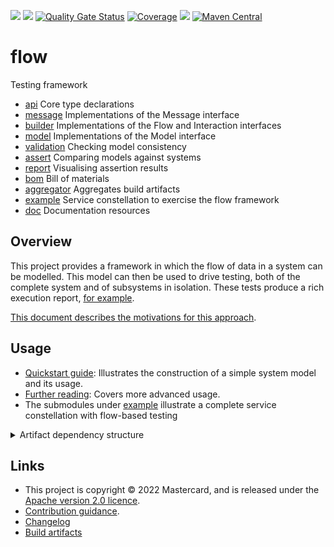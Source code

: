 
[![](https://github.com/Mastercard/flow/actions/workflows/maven.yml/badge.svg)](https://github.com/Mastercard/flow/actions/workflows/maven.yml)
[![](https://github.com/Mastercard/flow/actions/workflows/codeql-analysis.yml/badge.svg)](https://github.com/Mastercard/flow/actions/workflows/codeql-analysis.yml)
[![Quality Gate Status](https://sonarcloud.io/api/project_badges/measure?project=Mastercard_flow&metric=alert_status)](https://sonarcloud.io/summary/new_code?id=Mastercard_flow)
[![Coverage](https://sonarcloud.io/api/project_badges/measure?project=Mastercard_flow&metric=coverage)](https://sonarcloud.io/summary/new_code?id=Mastercard_flow)
[![](https://img.shields.io/github/license/Mastercard/flow)](LICENCE)
[![Maven Central](https://img.shields.io/maven-central/v/com.mastercard.test.flow/parent)](https://search.maven.org/search?q=com.mastercard.test.flow)

<!-- title start -->

# flow

Testing framework



 * [api](api) Core type declarations
 * [message](message) Implementations of the Message interface
 * [builder](builder) Implementations of the Flow and Interaction interfaces
 * [model](model) Implementations of the Model interface
 * [validation](validation) Checking model consistency
 * [assert](assert) Comparing models against systems
 * [report](report) Visualising assertion results
 * [bom](bom) Bill of materials
 * [aggregator](aggregator) Aggregates build artifacts
 * [example](example) Service constellation to exercise the flow framework
 * [doc](doc) Documentation resources

<!-- title end -->

## Overview

This project provides a framework in which the flow of data in a system can be modelled.
This model can then be used to drive testing, both of the complete system and of subsystems in isolation.
These tests produce a rich execution report, [for example](https://mastercard.github.io/flow/execution/latest/app-itest/target/mctf/latest/index.html).

[This document describes the motivations for this approach](doc/src/main/markdown/motivation/index.md).

## Usage

 * [Quickstart guide](doc/src/main/markdown/quickstart.md): Illustrates the construction of a simple system model and its usage.
 * [Further reading](doc/src/main/markdown/further.md): Covers more advanced usage.
 * The submodules under [example](example) illustrate a complete service constellation with flow-based testing

<details>
<summary>Artifact dependency structure</summary>

<!-- start_module_diagram:framework -->

```mermaid
graph TB
  subgraph com.mastercard.test.flow
    api[<a href='https://github.com/Mastercard/flow/tree/main/api'>api</a>]
    assert-core[<a href='https://github.com/Mastercard/flow/tree/main/assert/assert-core'>assert-core</a>]
    assert-filter[<a href='https://github.com/Mastercard/flow/tree/main/assert/assert-filter'>assert-filter</a>]
    assert-junit4[<a href='https://github.com/Mastercard/flow/tree/main/assert/assert-junit4'>assert-junit4</a>]
    assert-junit5[<a href='https://github.com/Mastercard/flow/tree/main/assert/assert-junit5'>assert-junit5</a>]
    builder[<a href='https://github.com/Mastercard/flow/tree/main/builder'>builder</a>]
    coppice[<a href='https://github.com/Mastercard/flow/tree/main/validation/coppice'>coppice</a>]
    duct[<a href='https://github.com/Mastercard/flow/tree/main/report/duct'>duct</a>]
    message-bytes[<a href='https://github.com/Mastercard/flow/tree/main/message/message-bytes'>message-bytes</a>]
    message-core[<a href='https://github.com/Mastercard/flow/tree/main/message/message-core'>message-core</a>]
    message-http[<a href='https://github.com/Mastercard/flow/tree/main/message/message-http'>message-http</a>]
    message-json[<a href='https://github.com/Mastercard/flow/tree/main/message/message-json'>message-json</a>]
    message-sql[<a href='https://github.com/Mastercard/flow/tree/main/message/message-sql'>message-sql</a>]
    message-text[<a href='https://github.com/Mastercard/flow/tree/main/message/message-text'>message-text</a>]
    message-web[<a href='https://github.com/Mastercard/flow/tree/main/message/message-web'>message-web</a>]
    message-xml[<a href='https://github.com/Mastercard/flow/tree/main/message/message-xml'>message-xml</a>]
    model[<a href='https://github.com/Mastercard/flow/tree/main/model'>model</a>]
    report-core[<a href='https://github.com/Mastercard/flow/tree/main/report/report-core'>report-core</a>]
    report-ng[<a href='https://github.com/Mastercard/flow/tree/main/report/report-ng'>report-ng</a>]
    validation-core[<a href='https://github.com/Mastercard/flow/tree/main/validation/validation-core'>validation-core</a>]
    validation-junit4[<a href='https://github.com/Mastercard/flow/tree/main/validation/validation-junit4'>validation-junit4</a>]
    validation-junit5[<a href='https://github.com/Mastercard/flow/tree/main/validation/validation-junit5'>validation-junit5</a>]
  end
  api --> builder
  api --> message-core
  api --> model
  api --> report-core
  api --> validation-core
  assert-core --> assert-junit4
  assert-core --> assert-junit5
  assert-filter --> assert-core
  message-core --> message-bytes
  message-core --> message-http
  message-core --> message-json
  message-core --> message-sql
  message-core --> message-text
  message-core --> message-web
  message-core --> message-xml
  report-core --> assert-filter
  report-core --> duct
  report-ng --> report-core
  validation-core --> coppice
  validation-core --> validation-junit4
  validation-core --> validation-junit5
```

<!-- end_module_diagram -->
</details>

## Links

 * This project is copyright © 2022 Mastercard, and is released under the [Apache version 2.0 licence](LICENCE).
 * [Contribution guidance](CONTRIBUTING.md).
 * [Changelog](CHANGELOG.md)
 * [Build artifacts](https://mastercard.github.io/flow/)

